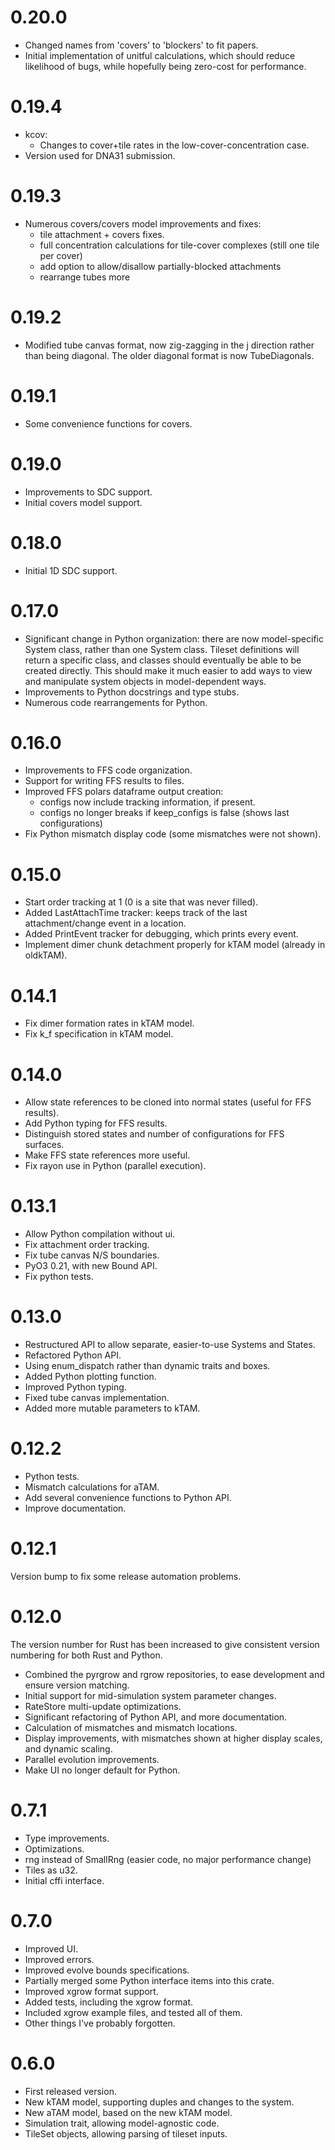 # 0.20.0

- Changed names from 'covers' to 'blockers' to fit papers.
- Initial implementation of unitful calculations, which should reduce likelihood of bugs, while hopefully being zero-cost for performance.

# 0.19.4

- kcov:
  - Changes to cover+tile rates in the low-cover-concentration case.
- Version used for DNA31 submission.

# 0.19.3

- Numerous covers/covers model improvements and fixes:
  - tile attachment + covers fixes.
  - full concentration calculations for tile-cover complexes (still one tile per cover)
  - add option to allow/disallow partially-blocked attachments
  - rearrange tubes more

# 0.19.2

- Modified tube canvas format, now zig-zagging in the j direction rather than being diagonal.
  The older diagonal format is now TubeDiagonals.

# 0.19.1

- Some convenience functions for covers.

# 0.19.0

- Improvements to SDC support.
- Initial covers model support.

# 0.18.0

- Initial 1D SDC support.

# 0.17.0

- Significant change in Python organization: there are now model-specific System class, rather than one System class.  Tileset definitions will return a specific class, and classes should eventually be able to be created directly.  This should make it much easier to add ways to view and manipulate system objects in model-dependent ways.
- Improvements to Python docstrings and type stubs.
- Numerous code rearrangements for Python.

# 0.16.0

- Improvements to FFS code organization.
- Support for writing FFS results to files.
- Improved FFS polars dataframe output creation:
  - configs now include tracking information, if present.
  - configs no longer breaks if keep_configs is false (shows last configurations)
- Fix Python mismatch display code (some mismatches were not shown).

# 0.15.0

- Start order tracking at 1 (0 is a site that was never filled).
- Added LastAttachTime tracker: keeps track of the last attachment/change event in a location.
- Added PrintEvent tracker for debugging, which prints every event.
- Implement dimer chunk detachment properly for kTAM model (already in oldkTAM).

# 0.14.1

- Fix dimer formation rates in kTAM model.
- Fix k_f specification in kTAM model.

# 0.14.0

- Allow state references to be cloned into normal states (useful for FFS results).
- Add Python typing for FFS results.
- Distinguish stored states and number of configurations for FFS surfaces.
- Make FFS state references more useful.
- Fix rayon use in Python (parallel execution).

# 0.13.1

- Allow Python compilation without ui.
- Fix attachment order tracking.
- Fix tube canvas N/S boundaries.
- PyO3 0.21, with new Bound API.
- Fix python tests.

# 0.13.0

- Restructured API to allow separate, easier-to-use Systems and States.
- Refactored Python API.
- Using enum_dispatch rather than dynamic traits and boxes.
- Added Python plotting function.
- Improved Python typing.
- Fixed tube canvas implementation.
- Added more mutable parameters to kTAM.

# 0.12.2

- Python tests.
- Mismatch calculations for aTAM.
- Add several convenience functions to Python API.
- Improve documentation.

# 0.12.1

Version bump to fix some release automation problems.

# 0.12.0

The version number for Rust has been increased to give consistent version numbering for both Rust and Python.

- Combined the pyrgrow and rgrow repositories, to ease development and ensure version matching.
- Initial support for mid-simulation system parameter changes.
- RateStore multi-update optimizations.
- Significant refactoring of Python API, and more documentation.
- Calculation of mismatches and mismatch locations.
- Display improvements, with mismatches shown at higher display scales, and dynamic scaling.
- Parallel evolution improvements.
- Make UI no longer default for Python.

# 0.7.1

- Type improvements.
- Optimizations. 
- rng instead of SmallRng (easier code, no major performance change)
- Tiles as u32.
- Initial cffi interface.

# 0.7.0

- Improved UI.
- Improved errors.
- Improved evolve bounds specifications.
- Partially merged some Python interface items into this crate.
- Improved xgrow format support.
- Added tests, including the xgrow format.
- Included xgrow example files, and tested all of them.
- Other things I've probably forgotten.

# 0.6.0

- First released version.
- New kTAM model, supporting duples and changes to the system.
- New aTAM model, based on the new kTAM model.
- Simulation trait, allowing model-agnostic code.
- TileSet objects, allowing parsing of tileset inputs.
